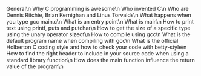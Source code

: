 General\n
Why C programming is awesome\n
Who invented C\n
Who are Dennis Ritchie, Brian Kernighan and Linus Torvalds\n
What happens when you type gcc main.c\n
What is an entry point\n
What is main\n
How to print text using printf, puts and putchar\n
How to get the size of a specific type using the unary operator sizeof\n
How to compile using gcc\n
What is the default program name when compiling with gcc\n
What is the official Holberton C coding style and how to check your code with betty-style\n
How to find the right header to include in your source code when using a standard library function\n
How does the main function influence the return value of the program\n
